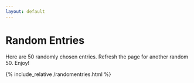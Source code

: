 ```yaml
---
layout: default
---
```


# Random Entries

Here are 50 randomly chosen entries. Refresh the page for another random 50. Enjoy!

{% include_relative /randomentries.html %}